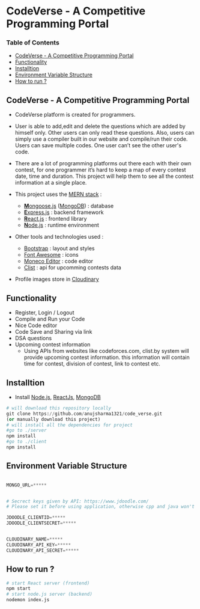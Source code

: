 # CodeVerse - A Competitive Programming Portal

### Table of Contents
- [CodeVerse - A Competitive Programming Portal](#CodeVerse---a-competitive-programming-portal)
- [Functionality](#functionality)
- [Installtion](#installtion)
- [Environment Variable Structure](#environment-variable-structure)
- [How to run ?](#how-to-run-)

## CodeVerse - A Competitive Programming Portal
- CodeVerse platform is created for programmers.

- User is able to add,edit and delete the questions which are added by himself only. Other users can only read these questions. Also, users can simply use a compiler built in our website and compile/run their code. Users can save multiple codes. One user can’t see the other user's code.

- There are a lot of programming platforms out there each with their own contest, for one programmer it’s hard to keep a map of every contest date, time and duration. This project will help them to see all the contest information at a single place.


* This project uses the [MERN stack](https://www.mongodb.com/mern-stack) :
  * [**M**ongoose.js](http://www.mongoosejs.com) ([MongoDB](https://www.mongodb.com)) : database
  * [**E**xpress.js](http://expressjs.com) : backend framework
  * [**R**eact.js](https://reactjs.org/) : frontend library
  * [**N**ode.js](https://nodejs.org) : runtime environment

* Other tools and technologies used :
  * [Bootstrap](http://www.getbootstrap.com) : layout and styles
  * [Font Awesome](http://fontawesome.com) : icons
  * [Moneco Editor](https://www.npmjs.com/package/@monaco-editor/react) : code editor
  * [Clist](https://www.clist.by) : api for upcomming contests data
 
* Profile images store in [Cloudinary](https://cloudinary.com/)
## Functionality
  - Register, Login / Logout
  - Compile and Run your Code
  - Nice Code editor
  - Code Save and Sharing via link 
  - DSA questions 
  - Upcoming contest information
    - Using APIs from websites like codeforces.com, clist.by system will provide upcoming contest information. this information will contain time for contest, division of contest, link to contest etc. 

## Installtion
- Install [Node.js](https://nodejs.org/en/), [ReactJs](https://reactjs.org/docs/getting-started.html), [MongoDB](https://www.mongodb.com/)
```python
# will download this repository locally
git clone https://github.com/anujsharma1321/code_verse.git
(or manually download this project)
# will install all the dependencies for project
#go to ./server
npm install
#go to ./client
npm install
```

## Environment Variable Structure
```python

MONGO_URL=*****


# Secrect keys given by API: https://www.jdoodle.com/
# Please set it before using application, otherwise cpp and java won't work

JDOODLE_CLIENTID=*****
JDOODLE_CLIENTSECRET=*****


CLOUDINARY_NAME=*****
CLOUDINARY_API_KEY=*****
CLOUDINARY_API_SECRET=*****

```

## How to run ?
```python
# start React server (frontend) 
npm start
# start node.js server (backend)
nodemon index.js
```

<!-- ## Screenshots -->
<!-- - Screenshots are here :) -->
  <!-- ![CodeVerse](screenshots) -->

